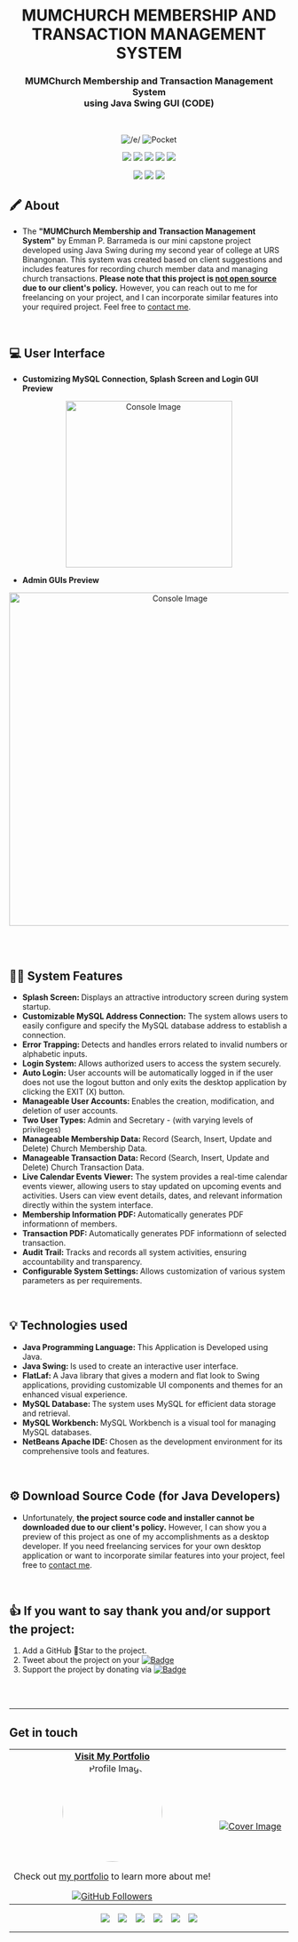 <h1 align='center'> MUMCHURCH MEMBERSHIP AND TRANSACTION MANAGEMENT SYSTEM </h1>

<!-- tag line -->
<h3 align='center'> MUMChurch Membership and Transaction Management System<br> using Java Swing GUI (CODE) </h3>


<!-- personal badges -------------------------------------->
<br>
<p align="center">

  <!-- my name -->
  <img alt='/e/' src='https://img.shields.io/badge/MADE_BY - EMMAN_P_BARRAMEDA-100000?style=for-the-badge&logo=/e/&logoColor=1877F2&labelColor=FFFFFF&color=1877F2'/>
  
  <!-- open source -->
  <!-- 
  <img alt='Git' src='https://img.shields.io/badge/OPEN_SOURCE-100000?style=for-the-badge&logo=Git&logoColor=FFF9F9&labelColor=FE7D37&color=FE7D37'/>
  -->  

  <!-- private -->
  <img alt='Pocket' src='https://img.shields.io/badge/PRIVATE_PROJECT-100000?style=for-the-badge&logo=Pocket&logoColor=FFFFFF&labelColor=343434&color=343434'/>
  

</p>  
  
<!-- primary badges -------------------------------------->
<p align="center" style="margin-bottom: 0;">
  
  <!-- language -->
  <img src='https://img.shields.io/badge/Java-ED8B00?style=for-the-badge&logo=openjdk&logoColor=white' />  
  <img src='https://img.shields.io/badge/HTML-239120?style=for-the-badge&logo=html5&logoColor=white' />  
  
  <!-- netbeans -->
  <img src='https://img.shields.io/badge/apache%20netbeans-1B6AC6?style=for-the-badge&logo=apache%20netbeans%20IDE&logoColor=white' />  
  <img src='https://img.shields.io/badge/Oracle-F80000?style=for-the-badge&logo=Oracle&logoColor=white' />   
  
  <!-- sqlite -->
  <img src='https://img.shields.io/badge/MySQL-005C84?style=for-the-badge&logo=mysql&logoColor=white' />    
  
</p>

<!-- other badges -------------------------------------->
<p align="center">
  
  <!-- views -->
  <img src="https://hits.seeyoufarm.com/api/count/incr/badge.svg?url=https%3A%2F%2Fgithub.com%2Femmanpbarrameda%2FMUMC-ChurchMgmtSystem_Java-PREVIEW&count_bg=%233D7CC8&title_bg=%23555555&icon=github.svg&icon_color=%23FFFFFF&title=visitors&edge_flat=true"/>
  
  <!-- follow -->
  <img src='https://img.shields.io/github/followers/emmanpbarrameda.svg?style=social&label=Follow&maxAge=2592000' />      
  
  <!-- license -->
  <img src='https://img.shields.io/github/license/emmanpbarrameda/MUMC-ChurchMgmtSystem_Java-PREVIEW.svg?style=flat-square' />    
  
</p>


<!-- ------ -->

## 🖍 About
- The <b>"MUMChurch Membership and Transaction Management System"</b> by Emman P. Barrameda is our mini capstone project developed using Java Swing during my second year of college at URS Binangonan. This system was created based on client suggestions and includes features for recording church member data and managing church transactions. <b>Please note that this project is <u>not open source</u> due to our client's policy.</b> However, you can reach out to me for freelancing on your project, and I can incorporate similar features into your required project. Feel free to [contact me](#get-in-touch).

<br>

<!-- ------ -->

## 💻 User Interface

- <b>Customizing MySQL Connection, Splash Screen and Login GUI Preview</b>
<p align="center">
  <img src="https://github.com/emmanpbarrameda/MUMC-ChurchMgmtSystem_Java-PREVIEW/blob/main/output-media/console-image1.png" width="300" alt="Console Image" />
</p>

- <b>Admin GUIs Preview</b>
<p align="center">
  <img src="https://github.com/emmanpbarrameda/MUMC-ChurchMgmtSystem_Java-PREVIEW/blob/main/output-media/console-image2.png" width="600" alt="Console Image" />
</p>


<br>
<br>
<!-- ------ -->

## 👨‍💻 **System Features**
- <b>Splash Screen: </b> Displays an attractive introductory screen during system startup.
- <b>Customizable MySQL Address Connection:</b> The system allows users to easily configure and specify the MySQL database address to establish a connection. 
- <b>Error Trapping: </b> Detects and handles errors related to invalid numbers or alphabetic inputs.
- <b>Login System: </b> Allows authorized users to access the system securely.
- <b>Auto Login:</b> User accounts will be automatically logged in if the user does not use the logout button and only exits the desktop application by clicking the EXIT (X) button.
- <b>Manageable User Accounts: </b> Enables the creation, modification, and deletion of user accounts.
- <b>Two User Types: </b> Admin and Secretary - (with varying levels of privileges)
- <b>Manageable Membership Data: </b> Record (Search, Insert, Update and Delete) Church Membership Data.
- <b>Manageable Transaction Data: </b> Record (Search, Insert, Update and Delete) Church Transaction Data.
- <b>Live Calendar Events Viewer:</b> The system provides a real-time calendar events viewer, allowing users to stay updated on upcoming events and activities. Users can view event details, dates, and relevant information directly within the system interface.
- <b>Membership Information PDF: </b> Automatically generates PDF informationn of members.
- <b>Transaction PDF: </b> Automatically generates PDF informationn of selected transaction.
- <b>Audit Trail: </b> Tracks and records all system activities, ensuring accountability and transparency.
- <b>Configurable System Settings: </b> Allows customization of various system parameters as per requirements.
<br>

<!-- ------ -->

## 💡 **Technologies used**
- <b>Java Programming Language: </b> This Application is Developed using Java.
- <b>Java Swing: </b>  Is used to create an interactive user interface.
- <b>FlatLaf: </b> A Java library that gives a modern and flat look to Swing applications, providing customizable UI components and themes for an enhanced visual experience.
- <b>MySQL Database: </b> The system uses MySQL for efficient data storage and retrieval.
- <b>MySQL Workbench: </b> MySQL Workbench is a visual tool for managing MySQL databases.
- <b>NetBeans Apache IDE: </b>  Chosen as the development environment for its comprehensive tools and features.
<br>


<!-- ------ -->

## ⚙️ **Download Source Code (for Java Developers)**
- Unfortunately, <b>the project source code and installer cannot be downloaded due to our client's policy.</b> However, I can show you a preview of this project as one of my accomplishments as a desktop developer. If you need freelancing services for your own desktop application or want to incorporate similar features into your project, feel free to [contact me](#get-in-touch).
<br>

<!-- ------ -->

## :thumbsup: **If you want to say thank you and/or support the project:**
1. Add a GitHub :star2:Star to the project.
2. Tweet about the project on your [![Badge](https://img.shields.io/badge/Twitter-1DA1F2?style=for-the-badge&logo=twitter&logoColor=white)](https://twitter.com/)
3. Support the project by donating via  [![Badge](https://img.shields.io/badge/PayPal-00457C?style=for-the-badge&logo=paypal&logoColor=white)](https://paypal.me/emmanpbarrameda)
<br>
<br>

<!-- ------ -->


------------


## Get in touch

<!-- Social -->
<table width="100%" align="center">
  <tr>
    <td align="center">
      <a href="https://emmanpbarrameda.github.io">
        <strong>Visit My Portfolio</strong>
        <br />
        <img src="https://avatars.githubusercontent.com/u/67356375?v=4" alt="Profile Image" width="180" style="border-radius: 50%;" />
      </a>
      <br />
      <p>Check out <a href="https://emmanpbarrameda.github.io" target="_blank">my portfolio</a> to learn more about me!</p>
      <a href="https://github.com/emmanpbarrameda" target="_blank"><img src="https://img.shields.io/github/followers/emmanpbarrameda.svg?style=social&label=Follow on GitHub&maxAge=2592000" alt="GitHub Followers" /></a>
    </td>
    <td align="center">
      <a href="https://emmanpbarrameda.github.io">
        <img src="https://i.imgur.com/x3FW8OJ.png" alt="Cover Image"/>
      </a>
    </td>
  </tr>
</table>


<p align="center">
  <a href="https://emmanpbarrameda.github.io" target="_blank"><img src="https://img.shields.io/badge/My Portfolio-%20-blue?style=for-the-badge&logo=web"></a>
  &nbsp;&nbsp;
  <a href="mailto:emmanuelbarrameda1@gmail.com" target="_blank"><img src="https://img.shields.io/badge/Email-%20-red?style=for-the-badge&logo=gmail"></a>
  &nbsp;&nbsp;
  <a href="https://facebook.com/emmanpbarrameda/" target="_blank"><img src="https://img.shields.io/badge/Facebook-%20-blue?style=for-the-badge&logo=facebook"></a>
  &nbsp;&nbsp;
  <a href="https://t.me/emmanpbarrameda/" target="_blank"><img src="https://img.shields.io/badge/Telegram-%20-blue?style=for-the-badge&logo=telegram"></a>
  &nbsp;&nbsp;
  <a href="https://linkedin.com/in/emmanpbarrameda/" target="_blank"><img src="https://img.shields.io/badge/LinkedIn-%20-blue?style=for-the-badge&logo=linkedin"></a>
  &nbsp;&nbsp;
  <a href="https://github.com/emmanpbarrameda/" target="_blank"><img src="https://img.shields.io/badge/GitHub-%20-black?style=for-the-badge&logo=github"></a>
</p>



------------




